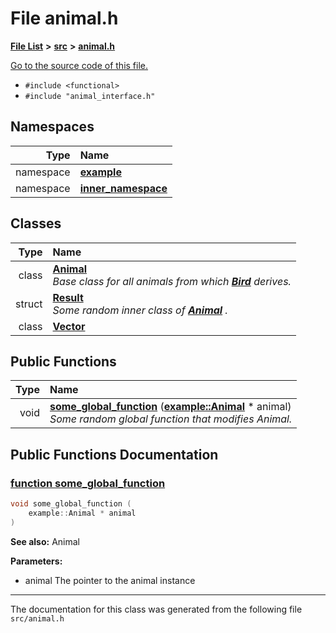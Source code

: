 
# File animal.h


[**File List**](files.md) **>** [**src**](dir_68267d1309a1af8e8297ef4c3efbcdba.md) **>** [**animal.h**](animal_8h.md)

[Go to the source code of this file.](animal_8h_source.md)



* `#include <functional>`
* `#include "animal_interface.h"`









## Namespaces

| Type | Name |
| ---: | :--- |
| namespace | [**example**](namespaceexample.md) <br> |
| namespace | [**inner\_namespace**](namespaceexample_1_1inner__namespace.md) <br> |

## Classes

| Type | Name |
| ---: | :--- |
| class | [**Animal**](classexample_1_1_animal.md) <br>_Base class for all animals from which_ [_**Bird**_](classexample_1_1_bird.md) _derives._ |
| struct | [**Result**](structexample_1_1_animal_1_1_result.md) <br>_Some random inner class of_ [_**Animal**_](classexample_1_1_animal.md) _._ |
| class | [**Vector**](classexample_1_1inner__namespace_1_1_vector.md) <br> |





## Public Functions

| Type | Name |
| ---: | :--- |
|  void | [**some\_global\_function**](animal_8h.md#function-some-global-function) ([**example::Animal**](classexample_1_1_animal.md) \* animal) <br>_Some random global function that modifies Animal._  |








## Public Functions Documentation


### <a href="#function-some-global-function" id="function-some-global-function">function some\_global\_function </a>


```cpp
void some_global_function (
    example::Animal * animal
) 
```




**See also:** Animal 


**Parameters:**


* animal The pointer to the animal instance 




        

------------------------------
The documentation for this class was generated from the following file `src/animal.h`
